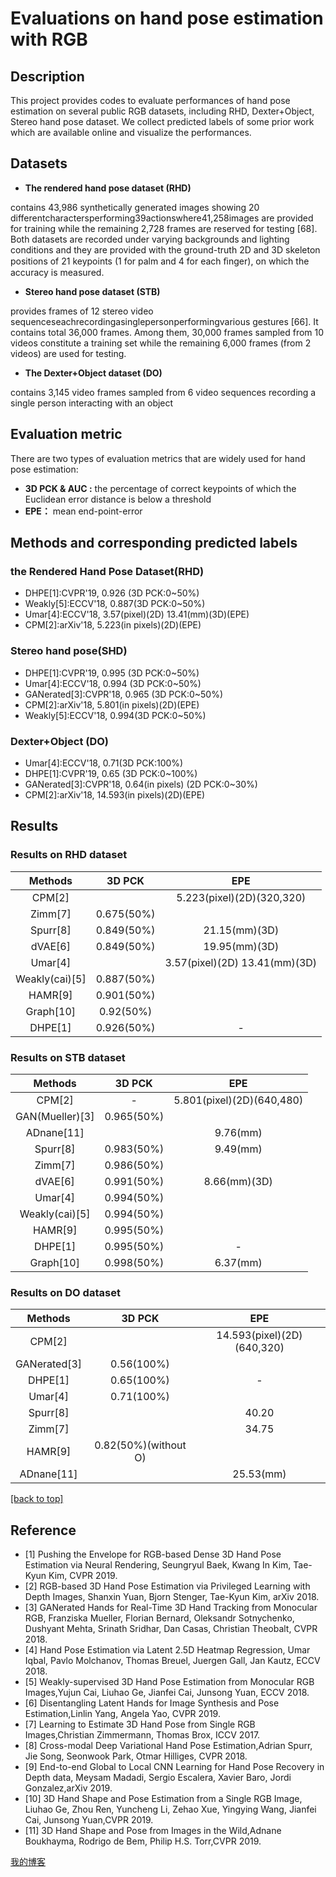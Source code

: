 # Evaluations on hand pose estimation with RGB 
 
## Description
This project provides codes to evaluate performances of hand pose estimation on several public RGB datasets, including RHD, Dexter+Object, Stereo hand pose dataset. We collect predicted labels of some prior work which are available online and visualize the performances.
## Datasets

* **The rendered hand pose dataset (RHD)**  

contains 43,986 synthetically generated images showing 20 differentcharactersperforming39actionswhere41,258images are provided for training while the remaining 2,728 frames are reserved for testing [68]. Both datasets are recorded under varying backgrounds and lighting conditions and they are provided with the ground-truth 2D and 3D skeleton positions of 21 keypoints (1 for palm and 4 for each ﬁnger), on which the accuracy is measured. 

* **Stereo hand pose dataset (STB)** 

provides frames of 12 stereo video sequenceseachrecordingasinglepersonperformingvarious gestures [66]. It contains total 36,000 frames. Among them, 30,000 frames sampled from 10 videos constitute a training set while the remaining 6,000 frames (from 2 videos) are used for testing.

* **The Dexter+Object dataset (DO)** 

contains 3,145 video frames sampled from 6 video sequences recording a single person interacting with an object

## Evaluation metric
There are two types of evaluation metrics that are widely used for hand pose estimation:
* **3D PCK & AUC :** the percentage of correct keypoints of which the Euclidean error distance is below a threshold
* **EPE：** mean end-point-error
## Methods and corresponding predicted labels
### the Rendered Hand Pose Dataset(RHD)
* DHPE[1]:CVPR'19, 0.926 (3D PCK:0~50%)
* Weakly[5]:ECCV'18, 0.887(3D PCK:0~50%)
* Umar[4]:ECCV'18, 3.57(pixel)(2D)  13.41(mm)(3D)(EPE)
* CPM[2]:arXiv'18, 5.223(in pixels)(2D)(EPE)
### Stereo hand pose(SHD)
* DHPE[1]:CVPR'19, 0.995 (3D PCK:0~50%)
* Umar[4]:ECCV'18, 0.994 (3D PCK:0~50%)
* GANerated[3]:CVPR'18, 0.965 (3D PCK:0~50%)
* CPM[2]:arXiv'18, 5.801(in pixels)(2D)(EPE)
* Weakly[5]:ECCV'18, 0.994(3D PCK:0~50%)
### Dexter+Object (DO)
* Umar[4]:ECCV'18, 0.71(3D PCK:100%)
* DHPE[1]:CVPR'19, 0.65 (3D PCK:0~100%)
* GANerated[3]:CVPR'18, 0.64(in pixels) (2D PCK:0~30%)
* CPM[2]:arXiv'18, 14.593(in pixels)(2D)(EPE)
## Results
### Results on RHD dataset
|     Methods     |   3D PCK   |              EPE               |
| :-------------: | :--------: | :----------------------------: |
|     CPM[2]      |            |   5.223(pixel)(2D)(320,320)    |
|     Zimm[7]     | 0.675(50%) |                                |
|    Spurr[8]     | 0.849(50%) |         21.15(mm)(3D)          |
|     dVAE[6]     | 0.849(50%) |         19.95(mm)(3D)          |
|     Umar[4]     |            | 3.57(pixel)(2D)  13.41(mm)(3D) |
| Weakly(cai)[5]  | 0.887(50%) |                                |
|     HAMR[9]     | 0.901(50%) |                                |
|    Graph[10]    | 0.92(50%)  |                                |
|     DHPE[1]     | 0.926(50%) |               -                |

### Results on STB dataset

|     Methods     |   3D PCK   |            EPE            |
| :-------------: | :--------: | :-----------------------: |
|     CPM[2]      |     -      | 5.801(pixel)(2D)(640,480) |
| GAN(Mueller)[3] | 0.965(50%) |                           |
| ADnane[11] |            | 9.76(mm) |
|    Spurr[8]     | 0.983(50%) |         9.49(mm)          |
|     Zimm[7]     | 0.986(50%) |                           |
|     dVAE[6]     | 0.991(50%) |       8.66(mm)(3D)        |
|     Umar[4]     | 0.994(50%) |                           |
| Weakly(cai)[5]  | 0.994(50%) |                           |
|     HAMR[9]     | 0.995(50%) |                           |
|     DHPE[1]     | 0.995(50%) |             -             |
|    Graph[10]    | 0.998(50%) |         6.37(mm)          |


### Results on DO dataset
| Methods |   3D PCK   |          EPE           |
| :-----: | :--------: | :--------------------: |
| CPM[2]  |            | 14.593(pixel)(2D)(640,320) |
| GANerated[3] | 0.56(100%) |                       |
| DHPE[1] | 0.65(100%) |           -            |
| Umar[4] | 0.71(100%) |                       |
| Spurr[8] |                      | 40.20 |
| Zimm[7] |  | 34.75 |
| HAMR[9] | 0.82(50%)(without O) |                       |
| ADnane[11] |  | 25.53(mm) |
<a href="#evaluations-on-hand-pose-estimation with RGB">[back to top]</a>
## Reference
* [1] Pushing the Envelope for RGB-based Dense 3D Hand Pose Estimation via Neural Rendering, Seungryul Baek, Kwang In Kim, Tae-Kyun Kim, CVPR 2019.
* [2] RGB-based 3D Hand Pose Estimation via Privileged Learning with Depth Images, Shanxin Yuan, Bjorn Stenger, Tae-Kyun Kim, arXiv 2018.
* [3] GANerated Hands for Real-Time 3D Hand Tracking from Monocular RGB, Franziska Mueller, Florian Bernard, Oleksandr Sotnychenko, Dushyant Mehta, Srinath Sridhar, Dan Casas, Christian Theobalt, CVPR 2018.
* [4] Hand Pose Estimation via Latent 2.5D Heatmap Regression, Umar Iqbal, Pavlo Molchanov, Thomas Breuel, Juergen Gall, Jan Kautz, ECCV 2018.
* [5] Weakly-supervised 3D Hand Pose Estimation from Monocular RGB Images,Yujun Cai, Liuhao Ge, Jianfei Cai, Junsong Yuan, ECCV 2018.
* [6] Disentangling Latent Hands for Image Synthesis and Pose Estimation,Linlin Yang, Angela Yao, CVPR 2019.
* [7] Learning to Estimate 3D Hand Pose from Single RGB Images,Christian Zimmermann, Thomas Brox, ICCV 2017.
* [8] Cross-modal Deep Variational Hand Pose Estimation,Adrian Spurr, Jie Song, Seonwook Park, Otmar Hilliges, CVPR 2018.
* [9] End-to-end Global to Local CNN Learning for Hand Pose Recovery in Depth data, Meysam Madadi, Sergio Escalera, Xavier Baro, Jordi Gonzalez,arXiv 2019.
* [10] 3D Hand Shape and Pose Estimation from a Single RGB Image, Liuhao Ge, Zhou Ren, Yuncheng Li, Zehao Xue, Yingying Wang, Jianfei Cai, Junsong Yuan,CVPR 2019.
* [11] 3D Hand Shape and Pose from Images in the Wild,Adnane Boukhayma, Rodrigo de Bem, Philip H.S. Torr,CVPR 2019.

[我的博客](https://blog.csdn.net/qq_32896115) 
